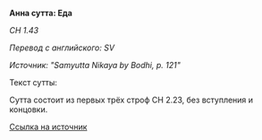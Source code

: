 **Анна сутта: Еда**

*СН 1\.43*

*Перевод с английского: SV*

*Источник: "Samyutta Nikaya by Bodhi, p\. 121"*

Текст сутты:

Сутта состоит из первых трёх строф СН 2\.23, без вступления и концовки\.

[Ссылка на источник](https://www\.theravada\.ru/Teaching/Canon/Suttanta/Texts/sn1_43\-anna\-sutta\-sv\.htm)
